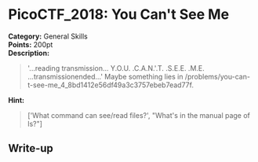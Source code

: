 <!-- This markdown file is writeup template. -->

# PicoCTF_2018:  You Can't See Me

**Category:** General Skills  
**Points:** 200pt  
**Description:**

> '...reading transmission... Y.O.U. .C.A.N.'.T. .S.E.E. .M.E. ...transmissionended...' Maybe something lies in /problems/you-can-t-see-me_4_8bd1412e56df49a3c3757ebeb7ead77f.

**Hint:**

> ['What command can see/read files?', "What's in the manual page of ls?"]

## Write-up